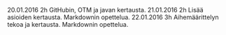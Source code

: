 20.01.2016 2h GitHubin, OTM ja javan kertausta.
21.01.2016 2h Lisää asioiden kertausta. Markdownin opettelua.
22.01.2016 3h Aihemäärittelyn tekoa ja kertausta. Markdownin opettelua.
